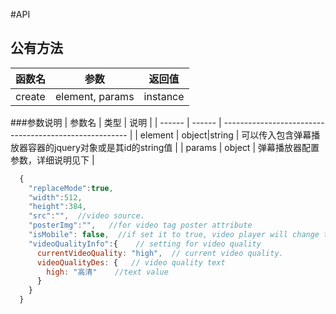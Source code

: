 #API

## 公有方法
| 函数名    | 参数    | 返回值 |
| ------ | ------ | ------------------------------------------------------ |
| create | element, params | instance |

###参数说明
| 参数名   | 类型    | 说明 |
| ------ | ------ | ------------------------------------------------------ |
| element | object|string   | 可以传入包含弹幕播放器容器的jquery对象或是其id的string值 |
| params | object  | 弹幕播放器配置参数，详细说明见下 |

```javascript
  {
    "replaceMode":true,
    "width":512,  
    "height":384,
    "src":"",  //video source.
    "posterImg":"",   //for video tag poster attribute
    "isMobile": false,  //if set it to true, video player will change to mobile device.
    "videoQualityInfo":{    // setting for video quality
      currentVideoQuality: "high",  // current video quality.
      videoQualityDes: {   // video quality text
        high: "高清"    //text value
      }
    }
  }
```
